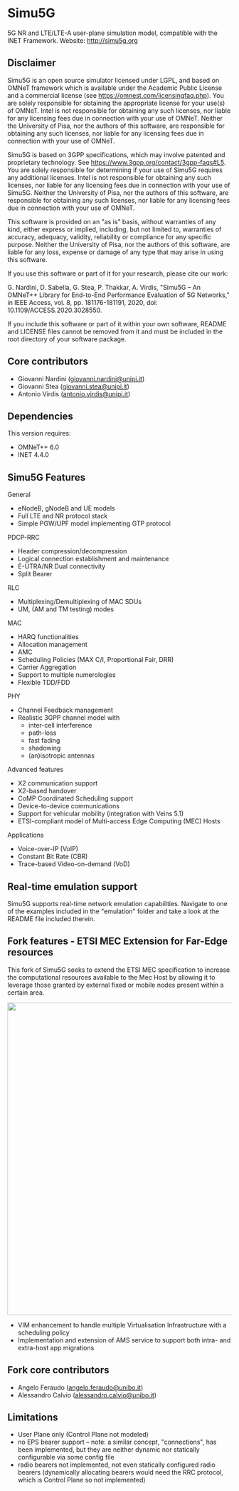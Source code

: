 ﻿Simu5G
=======

5G NR and LTE/LTE-A user-plane simulation model, compatible with the 
INET Framework.
Website: http://simu5g.org


Disclaimer
----------

  Simu5G is an open source simulator licensed under LGPL, and based on 
OMNeT framework which is available under the Academic Public License and 
a commercial license (see https://omnest.com/licensingfaq.php). You are 
solely responsible for obtaining the appropriate license for your use(s) 
of OMNeT. Intel is not responsible for obtaining any such licenses, nor 
liable for any licensing fees due in connection with your use of OMNeT.
Neither the University of Pisa, nor the authors of this software, are 
responsible for obtaining any such licenses, nor liable for any licensing
fees due in connection with your use of OMNeT.

  Simu5G is based on 3GPP specifications, which may involve patented and 
proprietary technology. See https://www.3gpp.org/contact/3gpp-faqs#L5. 
You are solely responsible for determining if your use of Simu5G requires 
any additional licenses. Intel is not responsible for obtaining any such 
licenses, nor liable for any licensing fees due in connection with your 
use of Simu5G. Neither the University of Pisa, nor the authors of this 
software, are responsible for obtaining any such licenses, nor liable 
for any licensing fees due in connection with your use of OMNeT.

  This software is provided on an "as is" basis, without warranties of
any kind, either express or implied, including, but not limited to, 
warranties of accuracy, adequacy, validity, reliability or compliance 
for any specific purpose. Neither the University of Pisa, nor the 
authors of this software, are liable for any loss, expense or damage 
of any type that may arise in using this software. 

  If you use this software or part of it for your research, please cite 
our work:
  
  G. Nardini, D. Sabella, G. Stea, P. Thakkar, A. Virdis, "Simu5G – An 
    OMNeT++ Library for End-to-End Performance Evaluation of 5G Networks,"
    in IEEE Access, vol. 8, pp. 181176-181191, 2020, 
    doi: 10.1109/ACCESS.2020.3028550.
  	
  If you include this software or part of it within your own software, 
README and LICENSE files cannot be removed from it and must be included 
in the root directory of your software package.
   	
  	
  	
Core contributors
-----------------

- Giovanni Nardini (giovanni.nardini@unipi.it)
- Giovanni Stea (giovanni.stea@unipi.it)
- Antonio Virdis (antonio.virdis@unipi.it)


Dependencies
------------

This version requires:

- OMNeT++ 6.0
- INET 4.4.0


Simu5G Features
---------------

General

- eNodeB, gNodeB and UE models
- Full LTE and NR protocol stack
- Simple PGW/UPF model implementing GTP protocol

PDCP-RRC

- Header compression/decompression
- Logical connection establishment and maintenance
- E-UTRA/NR Dual connectivity
- Split Bearer 

RLC

- Multiplexing/Demultiplexing of MAC SDUs
- UM, (AM and TM testing) modes

MAC

- HARQ functionalities
- Allocation management
- AMC
- Scheduling Policies (MAX C/I, Proportional Fair, DRR)
- Carrier Aggregation
- Support to multiple numerologies
- Flexible TDD/FDD

PHY

- Channel Feedback management
- Realistic 3GPP channel model with
  - inter-cell interference
  - path-loss
  - fast fading
  - shadowing 
  - (an)isotropic antennas

Advanced features

- X2 communication support
- X2-based handover
- CoMP Coordinated Scheduling support
- Device-to-device communications
- Support for vehicular mobility (integration with Veins 5.1)
- ETSI-compliant model of Multi-access Edge Computing (MEC) Hosts


Applications

- Voice-over-IP (VoIP)
- Constant Bit Rate (CBR)
- Trace-based Video-on-demand (VoD)


Real-time emulation support
---------------------------

Simu5G supports real-time network emulation capabilities. Navigate to
one of the examples included in the "emulation" folder and take a look
at the README file included therein.

Fork features - ETSI MEC Extension for Far-Edge resources
---------------
This fork of Simu5G seeks to extend the ETSI MEC specification to increase the computational resources available to the Mec Host by allowing it to leverage those granted by external fixed or mobile nodes present within a certain area.

<p align="center">
  <img width=700px src="https://github.com/aferaudo/Simu5G/blob/feat/vim-extension/MECExtendedArchitecture.png">
</p>

 - VIM enhancement to handle multiple Virtualisation Infrastructure with a scheduling policy
 - Implementation and extension of AMS service to support both intra- and extra-host app migrations

Fork core contributors
-----------------

- Angelo Feraudo (angelo.feraudo@unibo.it)
- Alessandro Calvio (alessandro.calvio@unibo.it)


Limitations
-----------

- User Plane only (Control Plane not modeled)
- no EPS bearer support – note: a similar concept, "connections", has 
  been implemented, but they are neither dynamic nor statically 
  configurable via some config file
- radio bearers not implemented, not even statically configured radio 
  bearers (dynamically allocating bearers would need the RRC protocol, 
  which is Control Plane so not implemented)


